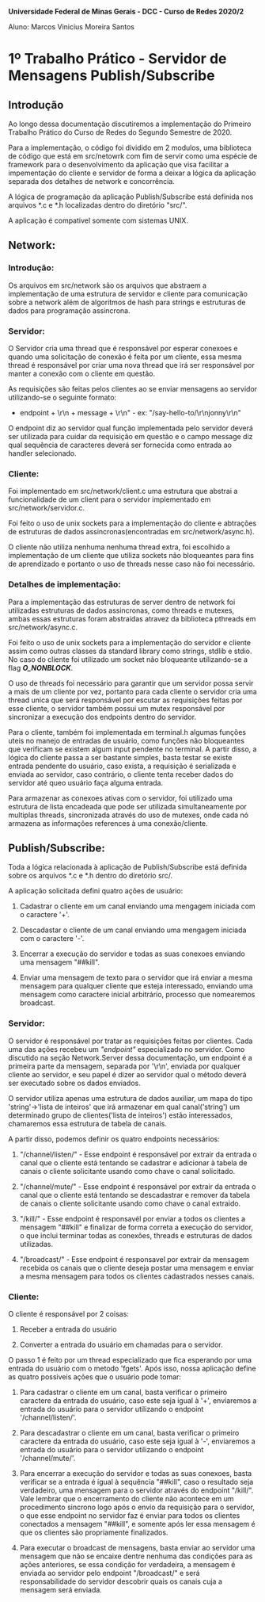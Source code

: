 **Universidade Federal de Minas Gerais - DCC - Curso de Redes 2020/2**

Aluno: Marcos Vinicius Moreira Santos

# 1º Trabalho Prático - Servidor de Mensagens Publish/Subscribe
## Introdução
Ao longo dessa documentação discutiremos a implementação do Primeiro Trabalho Prático do Curso de Redes do Segundo Semestre de 2020.

Para a implementação, o código foi dividido em 2 modulos, uma biblioteca de código que está em src/netowrk com fim de servir como uma espécie de framework para o desenvolvimento da aplicação que visa facilitar a impementação do cliente e servidor de forma a deixar a lógica da aplicação separada dos detalhes de network e concorrência.

A lógica de programação da aplicação Publish/Subscribe está definida nos arquivos *.c e *.h localizadas dentro do diretório "src/".

A aplicação é compativel somente com sistemas UNIX.

## Network:

### Introdução:
Os arquivos em src/network são os arquivos que abstraem a implementação de uma estrutura de servidor e cliente para comunicação sobre a network além de algoritmos de hash para strings e estruturas de dados para programação assincrona.

### Servidor:
O Servidor cria uma thread que é responsável por esperar conexoes e quando uma solicitação de conexão é feita por um cliente, essa mesma thread é responsável por criar uma nova thread que irá ser responsável por manter a conexão com o cliente em questão.

As requisições são feitas pelos clientes ao se enviar mensagens ao servidor utilizando-se o seguinte formato:
*  endpoint + \r\n + message + \r\n" - ex: "/say-hello-to/\r\njonny\r\n"

O endpoint diz ao servidor qual função implementada pelo servidor deverá ser utilizada para cuidar da requisição em questão e o campo message diz qual sequência de caracteres deverá ser fornecida como entrada ao handler selecionado.

### Cliente:
Foi implementado em src/network/client.c uma estrutura que abstrai a funcionalidade de um client para o servidor implementado em src/network/servidor.c.

Foi feito o uso de unix sockets para a implementação do cliente e abtrações de estruturas de dados assincronas(encontradas em src/network/async.h).

O cliente não utiliza nenhuma nenhuma thread extra, foi escolhido a implementação de um cliente que utiliza sockets não bloqueantes para fins de aprendizado e portanto o uso de threads nesse caso não foi necessário.

### Detalhes de implementação:
Para a implementação das estruturas de server dentro de network foi utilizadas estruturas de dados assincronas, como threads e mutexes, ambas essas estruturas foram abstraidas atravez da biblioteca pthreads em src/network/async.c.

Foi feito o uso de unix sockets para a implementação do servidor e cliente assim como outras classes da standard library como strings, stdlib e stdio. No caso do cliente foi utilizado um socket não bloqueante utilizando-se a flag ***O_NONBLOCK***.

O uso de threads foi necessário para garantir que um servidor possa servir a mais de um cliente por vez, portanto para cada cliente o servidor cria uma thread unica que será responsável por escutar as requisições feitas por esse cliente, o servidor também possui um mutex responsável por sincronizar a execução dos endpoints dentro do servidor.

Para o cliente, também foi implementada em terminal.h algumas funções uteis no manejo de entradas de usuário, como funções não bloqueantes que verificam se existem algum input pendente no terminal. A partir disso, a lógica do cliente passa a ser bastante simples, basta testar se existe entrada pendente do usuário, caso exista, a requisição é serializada e enviada ao servidor, caso contrário, o cliente tenta receber dados do servidor até queo usuário faça alguma entrada.

Para armazenar as conexoes ativas com o servidor, foi utilizado uma estrutura de lista encadeada que pode ser utilizada simultaneamente por multiplas threads, sincronizada através do uso de mutexes, onde cada nó armazena as informações references à uma conexão/cliente.

## Publish/Subscribe:
Toda a lógica relacionada à aplicação de Publish/Subscribe está definida sobre os arquivos *.c e *.h dentro do diretório src/.

A aplicação solicitada defini quatro ações de usuário:

1. Cadastrar o cliente em um canal enviando uma mengagem iniciada com o caractere '+'.

2. Descadastar o cliente de um canal enviando uma mengagem iniciada com o caractere '-'.

3. Encerrar a execução do servidor e todas as suas conexoes enviando uma mensagem "##kill".

4. Enviar uma mensagem de texto para o servidor que irá enviar a mesma mensagem para qualquer cliente que esteja interessado, enviando uma mensagem como caractere inicial arbitrário, processo que nomearemos broadcast.

### Servidor:
O servidor é responsável por tratar as requisições feitas por clientes. Cada uma das ações recebeu um *"endpoint"* especializado no servidor. Como discutido na seção Network.Server dessa documentação, um endpoint é a primeira parte da mensagem, separada por '\r\n', enviada por qualquer cliente ao servidor, e seu papel é dizer ao servidor qual o método deverá ser executado sobre os dados enviados.

O servidor utiliza apenas uma estrutura de dados auxiliar, um mapa do tipo 'string'->'lista de inteiros' que irá armazenar em qual canal('string') um determinado grupo de clientes('lista de inteiros') estão interessados, chamaremos essa estrutura de tabela de canais.

A partir disso, podemos definir os quatro endpoints necessários:

1. "/channel/listen/" - Esse endpoint é responsável por extrair da entrada o canal que o cliente está tentando se cadastrar e adicionar à tabela de canais o cliente solicitante usando como chave o canal solicitado.

2. "/channel/mute/" - Esse endpoint é responsável por extrair da entrada o canal que o cliente está tentando se descadastrar e remover da tabela de canais o cliente solicitante usando como chave o canal extraido.

3. "/kill/" - Esse endpoint é responsavél por enviar a todos os clientes a mensagem "##kill" e finalizar de forma correta a execução do servidor, o que inclui terminar todas as conexões, threads e estruturas de dados utilizadas.

4. "/broadcast/" - Esse endpoint é responsavel por extrair da mensagem recebida os canais que o cliente deseja postar uma mensagem e enviar a mesma mensagem para todos os clientes cadastrados nesses canais.

### Cliente:
O cliente é responsável por 2 coisas:
    
1. Receber a entrada do usuário 

2. Converter a entrada do usuário em chamadas para o servidor.

O passo 1 é feito por um thread especializado que fica esperando por uma entrada do usuário com o metodo 'fgets'. Após isso, nossa aplicação define as quatro possiveis ações que o usuário pode tomar:

1. Para cadastrar o cliente em um canal, basta verificar o primeiro caractere da entrada do usuário, caso este seja igual à '+', enviaremos a entrada do usuário para o servidor utilizando o endpoint '/channel/listen/'.

2. Para descadastrar o cliente em um canal, basta verificar o primeiro caractere da entrada do usuário, caso este seja igual à '-', enviaremos a entrada do usuário para o servidor utilizando o endpoint '/channel/mute/'.

3. Para encerrar a execução do servidor e todas as suas conexoes, basta verificar se a entrada é igual à sequência "##kill", caso o resultado seja verdadeiro, uma mensagem para o servidor através do endpoint "/kill/". Vale lembrar que o encerramento do cliente não acontece em um procedimento sincrono logo após o envio da requisição para o servidor, o que esse endpoint no servidor faz é enviar para todos os clientes conectados a mensagem "##kill", e somente após ler essa mensagem é que os clientes são propriamente finalizados.

4. Para executar o broadcast de mensagens, basta enviar ao servidor uma mensagem que não se encaixe dentre nenhuma das condições para as ações anteriores, se essa condição for verdadeira, a mensagem é enviada ao servidor pelo endpoint "/broadcast/" e será responsabilidade do servidor descobrir quais os canais cuja a mensagem será enviada.

